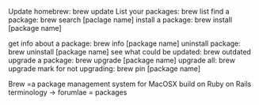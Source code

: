 Update homebrew: brew update
List your packages: brew list
find a package: brew search [paclage name]
install a package: brew install [package name]

get info about a package: brew info [package name]
uninstall package: brew uninstall [package name]
see what could be updated: brew outdated
upgrade a package: brew upgrade [package name]
upgrade all: brew upgrade
mark for not upgrading: brew pin [package name]


Brew =a package management system for MacOSX build on Ruby on Rails
terminology -> forumlae = packages
